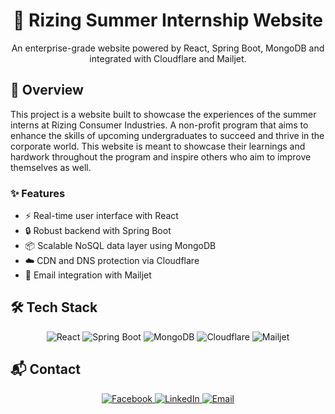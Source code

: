 <!-- Top Project Banner -->
<!-- <p align="center"> -->
<!--   <img src="../banner.png" alt="Project Banner" width="100%" /> -->
<!-- </p> -->

<h1 align="center">🚀 Rizing Summer Internship Website</h1>
<p align="center">An enterprise-grade website powered by React, Spring Boot, MongoDB and integrated with Cloudflare and Mailjet.</p>

<!-- <p align="center">
  <img alt="React" src="https://img.shields.io/badge/Frontend-React-61DAFB?logo=react&logoColor=white" />
  <img alt="Spring Boot" src="https://img.shields.io/badge/Backend-Spring_Boot-6DB33F?logo=springboot&logoColor=white" />
  <img alt="MongoDB" src="https://img.shields.io/badge/Database-MongoDB-47A248?logo=mongodb&logoColor=white" />
  <img alt="Cloudflare" src="https://img.shields.io/badge/CDN-Cloudflare-F38020?logo=cloudflare&logoColor=white" />
  <img alt="Mailjet" src="https://img.shields.io/badge/Email-Mailjet-003366?logo=mailjet&logoColor=white" />
</p> -->


## 📖 Overview

This project is a website built to showcase the experiences of the summer interns at Rizing Consumer Industries. A non-profit program that aims to enhance the skills of upcoming undergraduates to succeed and thrive in the corporate world. This website is meant to showcase their learnings and hardwork throughout the program and inspire others who aim to improve themselves as well.

### ✨ Features

- ⚡ Real-time user interface with React
- 🔒 Robust backend with Spring Boot
- 📦 Scalable NoSQL data layer using MongoDB
- ☁️ CDN and DNS protection via Cloudflare
- 📧 Email integration with Mailjet


## 🛠️ Tech Stack

<p align="center">
  <img alt="React" src="https://img.shields.io/badge/React-20232A?style=for-the-badge&logo=react&logoColor=61DAFB" />
  <img alt="Spring Boot" src="https://img.shields.io/badge/Spring_Boot-6DB33F?style=for-the-badge&logo=spring-boot&logoColor=white" />
  <img alt="MongoDB" src="https://img.shields.io/badge/MongoDB-4EA94B?style=for-the-badge&logo=mongodb&logoColor=white" />
  <img alt="Cloudflare" src="https://img.shields.io/badge/Cloudflare-F38020?style=for-the-badge&logo=cloudflare&logoColor=white" />
  <img alt="Mailjet" src="https://img.shields.io/badge/Mailjet-003366?style=for-the-badge&logo=mailjet&logoColor=white" />
</p>

## 📬 Contact

<p align="center">
  <a href="https://www.facebook.com/Rizingsummerinterns/" target="_blank">
    <img alt="Facebook" src="https://img.shields.io/badge/Facebook-1877F2?style=for-the-badge&logo=facebook&logoColor=white" />
  </a>
  <!-- <a href="https://instagram.com/yourorg" target="_blank">
    <img alt="Instagram" src="https://img.shields.io/badge/Instagram-E4405F?style=for-the-badge&logo=instagram&logoColor=white" />
  </a> -->
  <a href="https://www.linkedin.com/company/rizing-consumer-industries/posts/?feedView=all" target="_blank">
    <img alt="LinkedIn" src="https://img.shields.io/badge/LinkedIn-0A66C2?style=for-the-badge&logo=linkedin&logoColor=white" />
  </a>
  <a href="mailto:contact@yourorg.com">
    <img alt="Email" src="https://img.shields.io/badge/Email-D14836?style=for-the-badge&logo=gmail&logoColor=white" />
  </a>
</p>
